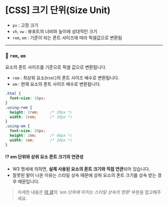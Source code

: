 # [CSS] 크기 단위(Size Unit)
* `px` : 고정 크기
* `vh`, `vw` : 뷰포트의 너비와 높이에 상대적인 크기
* `rem`, `em` : 기준이 되는 폰트 사이즈에 따라 픽셀값으로 변환됨

***

### 🔸 `rem`, `em`
요소의 폰트 사이즈를 기준으로 픽셀 값으로 변환됩니다.

* `rem` : 최상위 요소(`html`)의 폰트 사이즈 배수로 변환됩니다.
* `em` : 현재 요소의 폰트 사이즈 배수로 변환됩니다.

```css
.html {
  font-size: 10px;
}
.using-rem {
  height: 2rem;		/* 20px */
  width: 1rem;		/* 10px */
}
.using-em {
  font-size: 20px;
  height: 2em;		/* 40px */
  width: 1em;		/* 20px */
}
```

#### ⁉️ em 단위와 상위 요소 폰트 크기의 연관성
* W3 명세에 의하면, **실제 사용된 요소의 폰트 크기와 직접 연관**되어 있습니다.
* 잘못된 말이 나온 이유는 스타일 상속 때문에 상위 요소의 폰트 크기를 상속 받는 경우 때문입니다.

> 자세한 내용은 [이 글](https://webdesign.tutsplus.com/ko/tutorials/comprehensive-guide-when-to-use-em-vs-rem--cms-23984)의 _'em 단위에 미치는 스타일 상속의 영향'_ 부분을 참고해주세요.
